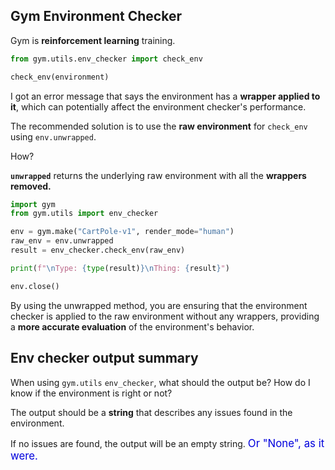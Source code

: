 ## Gym Environment Checker

Gym is **reinforcement learning** training.

```py
from gym.utils.env_checker import check_env

check_env(environment)
```

I got an error message that says the environment has a **wrapper applied to it**, which can potentially affect the environment checker's performance.

The recommended solution is to use the **raw environment** for `check_env` using `env.unwrapped`.  

How?

**`unwrapped`** returns the underlying raw environment with all the **wrappers removed.**

```python
import gym
from gym.utils import env_checker

env = gym.make("CartPole-v1", render_mode="human")
raw_env = env.unwrapped
result = env_checker.check_env(raw_env)

print(f"\nType: {type(result)}\nThing: {result}")

env.close()
```

By using the unwrapped method, you are ensuring that the environment checker is applied to the raw environment without any wrappers, providing a **more accurate evaluation** of the environment's behavior.

## Env checker output summary

When using `gym.utils` `env_checker`, what should the output be?  How do I know if the environment is right or not?

The output should be a **string** that describes any issues found in the environment.

If no issues are found, the output will be an empty string.  <span style="color:#0000dd;font-size:larger;">Or "None", as it were.</span>

<br>

